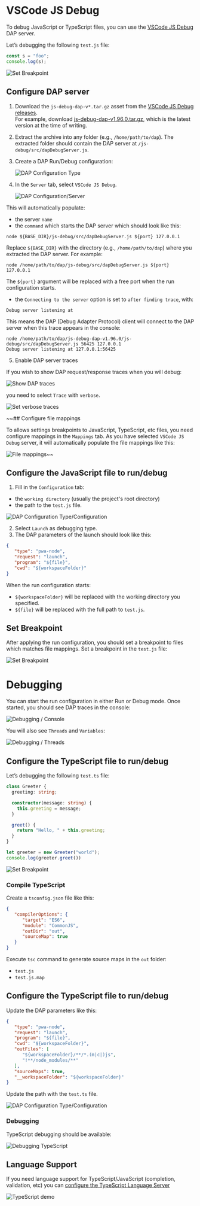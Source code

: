 # VSCode JS Debug

To debug JavaScript or TypeScript files, you can use the [VSCode JS Debug](https://github.com/microsoft/vscode-js-debug) DAP server.

Let’s debugging the following `test.js` file:

```js
const s = "foo";
console.log(s);
```

![Set Breakpoint](../images/vscode-js-debug/set_breakpoint.png)

## Configure DAP server

1. Download the `js-debug-dap-v*.tar.gz` asset from the [VSCode JS Debug releases](https://github.com/microsoft/vscode-js-debug/releases).  
   For example, download [js-debug-dap-v1.96.0.tar.gz](https://github.com/microsoft/vscode-js-debug/releases/download/v1.96.0/js-debug-dap-v1.96.0.tar.gz), which is the latest version at the time of writing.

2. Extract the archive into any folder (e.g., `/home/path/to/dap`). The extracted folder should contain the DAP server at `/js-debug/src/dapDebugServer.js`.

3. Create a DAP Run/Debug configuration:

   ![DAP Configuration Type](../images/DAP_config_type.png)

4. In the `Server` tab, select `VSCode JS Debug`.

   ![DAP Configuration/Server](../images/vscode-js-debug/server_tab.png)

This will automatically populate: 

 * the server `name`
 * the `command` which starts the DAP server which should look like this:

```
node ${BASE_DIR}/js-debug/src/dapDebugServer.js ${port} 127.0.0.1
```

Replace `${BASE_DIR}` with the directory  (e.g., `/home/path/to/dap`) where you extracted the DAP server. For example:

```
node /home/path/to/dap/js-debug/src/dapDebugServer.js ${port} 127.0.0.1
```

The `${port}` argument will be replaced with a free port when the run configuration starts.

 * the `Connecting to the server` option is set to `after finding trace`, with:

 ```
 Debug server listening at
```

This means the DAP (Debug Adapter Protocol) client will connect to the DAP server when this trace appears in the console:

```
node /home/path/to/dap/js-debug-dap-v1.96.0/js-debug/src/dapDebugServer.js 56425 127.0.0.1
Debug server listening at 127.0.0.1:56425
```

5. Enable DAP server traces

If you wish to show DAP request/response traces when you will debug:

![Show DAP traces](../images/vscode-js-debug/traces_in_console.png)

you need to select `Trace` with `verbose`.

![Set verbose traces](../images/vscode-js-debug/set_traces.png)

~~## Configure file mappings

To allows settings breakpoints to JavaScript, TypeScript, etc files, you need configure mappings in the `Mappings` tab.
As you have selected `VSCode JS Debug` server, it will automatically populate the file mappings like this:

![File mappings](../images/DAP_config_type_mappings.png)~~

## Configure the JavaScript file to run/debug

1. Fill in the `Configuration` tab:

- the `working directory` (usually the project's root directory) 
- the path to the `test.js` file.

![DAP Configuration Type/Configuration](../images/vscode-js-debug/configuration_tab.png)

2. Select `Launch` as debugging type.
3. The DAP parameters of the launch should look like this:

```json
{
   "type": "pwa-node",
   "request": "launch",
   "program": "${file}",
   "cwd": "${workspaceFolder}"
}
```

When the run configuration starts:

- `${workspaceFolder}` will be replaced with the working directory you specified.
- `${file}` will be replaced with the full path to `test.js`.

## Set Breakpoint

After applying the run configuration, you should set a breakpoint to files which matches file mappings.
Set a breakpoint in the `test.js` file:

![Set Breakpoint](../images/vscode-js-debug/set_breakpoint.png)

# Debugging

You can start the run configuration in either Run or Debug mode. Once started, you should see DAP traces in the console:

![Debugging / Console](../images/vscode-js-debug/debug_console_tab.png)

You will also see `Threads` and `Variables`:

![Debugging / Threads](../images/vscode-js-debug/debug_threads_tab.png)

## Configure the TypeScript file to run/debug

Let’s debugging the following `test.ts` file:

```ts
class Greeter {
  greeting: string;

  constructor(message: string) {
    this.greeting = message;
  }

  greet() {
    return "Hello, " + this.greeting;
  }
}

let greeter = new Greeter("world");
console.log(greeter.greet())
```

![Set Breakpoint](../images/vscode-js-debug/set_breakpoint_ts.png)

### Compile TypeScript

Create a `tsconfig.json` file like this:

```json
{
   "compilerOptions": {
      "target": "ES6",
      "module": "CommonJS",
      "outDir": "out",
      "sourceMap": true
   }
}
```

Execute `tsc` command to generate source maps in the `out` folder:

 * `test.js`
 * `test.js.map`

## Configure the TypeScript file to run/debug

Update the DAP parameters like this:

```json
{
   "type": "pwa-node",
   "request": "launch",
   "program": "${file}",
   "cwd": "${workspaceFolder}",
   "outFiles": [
      "${workspaceFolder}/**/*.(m|c|)js",
      "!**/node_modules/**"
   ],
   "sourceMaps": true,
   "__workspaceFolder": "${workspaceFolder}"
}
```

Update the path with the `test.ts` file. 

![DAP Configuration Type/Configuration](../images/vscode-js-debug/configuration_ts_tab.png)

### Debugging

TypeScript debugging should be available:

![Debugging TypeScript](../images/vscode-js-debug/debug_ts.png)

## Language Support

If you need language support for TypeScript/JavaScript (completion, validation, etc) you can [configure the TypeScript Language Server](../../user-defined-ls/typescript-language-server.md)

![TypeScript demo](../../images/user-defined-ls/typescript-language-server/demo_ls.gif)